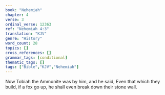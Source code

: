 ```yaml
---
book: "Nehemiah"
chapter: 4
verse: 3
ordinal_verse: 12363
ref: "Nehemiah 4:3"
translation: "KJV"
genre: "History"
word_count: 28
topics: []
cross_references: []
grammar_tags: [conditional]
thematic_tags: []
tags: ["Bible","KJV","Nehemiah"]
---
```

Now Tobiah the Ammonite was by him, and he said, Even that which they build, if a fox go up, he shall even break down their stone wall.
